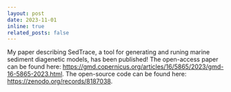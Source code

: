 ```yaml
---
layout: post
date: 2023-11-01
inline: true
related_posts: false
---
```


My paper describing SedTrace, a tool for generating and runing marine sediment diagenetic models, has been published! The open-access paper can be found here: https://gmd.copernicus.org/articles/16/5865/2023/gmd-16-5865-2023.html. The open-source code can be found here: https://zenodo.org/records/8187038.